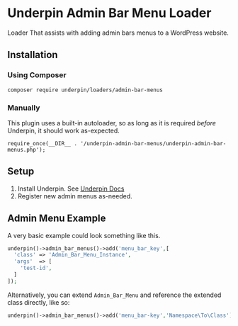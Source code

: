# Underpin Admin Bar Menu Loader

Loader That assists with adding admin bars menus to a WordPress website.

## Installation

### Using Composer

`composer require underpin/loaders/admin-bar-menus`

### Manually

This plugin uses a built-in autoloader, so as long as it is required _before_
Underpin, it should work as-expected.

`require_once(__DIR__ . '/underpin-admin-bar-menus/underpin-admin-bar-menus.php');`

## Setup

1. Install Underpin. See [Underpin Docs](https://www.github.com/underpin/underpin)
1. Register new admin menus as-needed.

## Admin Menu Example

A very basic example could look something like this.

```php
underpin()->admin_bar_menus()->add('menu_bar_key',[
  'class' => 'Admin_Bar_Menu_Instance',
  'args'  => [
    'test-id',
  ]
]);
```

Alternatively, you can extend `Admin_Bar_Menu` and reference the extended class directly, like so:

```php
underpin()->admin_bar_menus()->add('menu_bar-key','Namespace\To\Class');
```